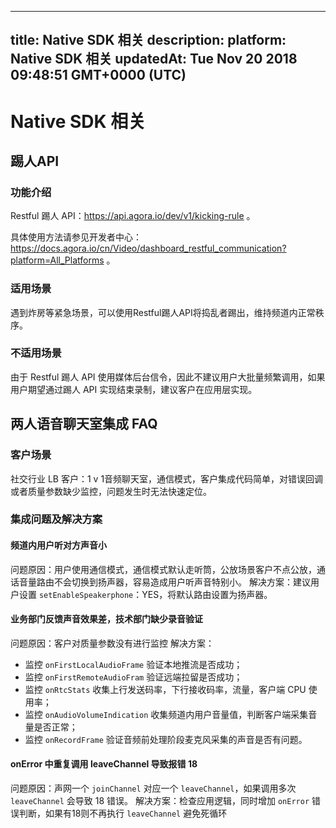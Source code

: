 
---
title: Native SDK 相关
description: 
platform: Native SDK 相关
updatedAt: Tue Nov 20 2018 09:48:51 GMT+0000 (UTC)
---
# Native SDK 相关
## 踢人API

### 功能介绍

Restful 踢人 API：https://api.agora.io/dev/v1/kicking-rule 。

具体使用方法请参见开发者中心：https://docs.agora.io/cn/Video/dashboard_restful_communication?platform=All_Platforms 。

### 适用场景

遇到炸房等紧急场景，可以使用Restful踢人API将捣乱者踢出，维持频道内正常秩序。

### 不适用场景

由于 Restful 踢人 API 使用媒体后台信令，因此不建议用户大批量频繁调用，如果用户期望通过踢人 API 实现结束录制，建议客户在应用层实现。

## 两人语音聊天室集成 FAQ

### 客户场景
社交行业 LB 客户：1 v 1音频聊天室，通信模式，客户集成代码简单，对错误回调或者质量参数缺少监控，问题发生时无法快速定位。

### 集成问题及解决方案

#### 频道内用户听对方声音小

问题原因：用户使用通信模式，通信模式默认走听筒，公放场景客户不点公放，通话音量路由不会切换到扬声器，容易造成用户听声音特别小。
解决方案：建议用户设置 `setEnableSpeakerphone`：YES，将默认路由设置为扬声器。

#### 业务部门反馈声音效果差，技术部门缺少录音验证

问题原因：客户对质量参数没有进行监控
解决方案：
* 监控 `onFirstLocalAudioFrame` 验证本地推流是否成功；
* 监控 `onFirstRemoteAudioFram` 验证远端拉留是否成功；
* 监控 `onRtcStats` 收集上行发送码率，下行接收码率，流量，客户端 CPU 使用率；
* 监控 `onAudioVolumeIndication` 收集频道内用户音量值，判断客户端采集音量是否正常；
* 监控 `onRecordFrame` 验证音频前处理阶段麦克风采集的声音是否有问题。

#### onError 中重复调用 leaveChannel 导致报错 18

问题原因：声网一个 `joinChannel` 对应一个 `leaveChannel`，如果调用多次 `leaveChannel` 会导致 18 错误。
解决方案：检查应用逻辑，同时增加 `onError` 错误判断，如果有18则不再执行 `leaveChannel` 避免死循环

